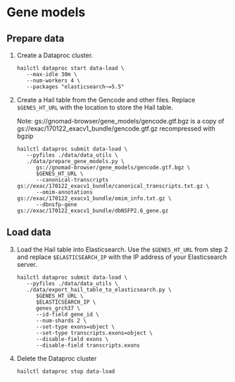 # Gene models

## Prepare data

1. Create a Dataproc cluster.

   ```shell
   hailctl dataproc start data-load \
      --max-idle 30m \
      --num-workers 4 \
      --packages "elasticsearch~=5.5"
   ```

2. Create a Hail table from the Gencode and other files. Replace `$GENES_HT_URL` with the location
   to store the Hail table.

   Note: gs://gnomad-browser/gene_models/gencode.gtf.bgz is a copy of
   gs://exac/170122_exacv1_bundle/gencode.gtf.gz recompressed with bgzip

   ```shell
   hailctl dataproc submit data-load \
      --pyfiles ./data/data_utils \
      ./data/prepare_gene_models.py \
         gs://gnomad-browser/gene_models/gencode.gtf.bgz \
         $GENES_HT_URL \
         --canonical-transcripts gs://exac/170122_exacv1_bundle/canonical_transcripts.txt.gz \
         --omim-annotations gs://exac/170122_exacv1_bundle/omim_info.txt.gz \
         --dbnsfp-gene gs://exac/170122_exacv1_bundle/dbNSFP2.6_gene.gz
   ```

## Load data

3. Load the Hail table into Elasticsearch. Use the `$GENES_HT_URL` from step 2 and replace `$ELASTICSEARCH_IP`
   with the IP address of your Elasticsearch server.

   ```shell
   hailctl dataproc submit data-load \
      --pyfiles ./data/data_utils \
      ./data/export_hail_table_to_elasticsearch.py \
         $GENES_HT_URL \
         $ELASTICSEARCH_IP \
         genes_grch37 \
         --id-field gene_id \
         --num-shards 2 \
         --set-type exons=object \
         --set-type transcripts.exons=object \
         --disable-field exons \
         --disable-field transcripts.exons
   ```

4. Delete the Dataproc cluster
   ```shell
   hailctl dataproc stop data-load
   ```
